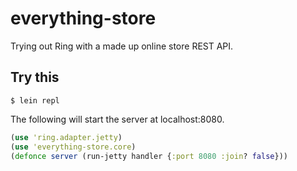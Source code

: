 # everything-store

Trying out Ring with a made up online store REST API.

## Try this

```
$ lein repl
```

The following will start the server at localhost:8080.

```clojure
(use 'ring.adapter.jetty)
(use 'everything-store.core)
(defonce server (run-jetty handler {:port 8080 :join? false}))
```

